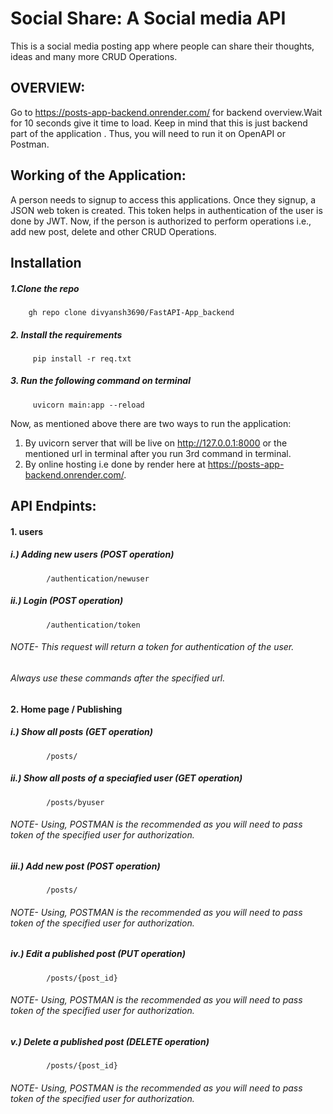 # Social Share: A Social media API 
This is a social media posting app where people can share their thoughts, ideas and many more CRUD Operations.

## OVERVIEW:
Go to https://posts-app-backend.onrender.com/ for backend overview.Wait for 10 seconds give it time to load.
Keep in mind that this is just backend part of the application .
Thus, you will need to run it on OpenAPI or Postman.

## Working of the Application:
A person needs to signup to access this applications. Once they signup, a JSON web token is created. This token helps in authentication of the user is done by JWT.
Now, if the person is authorized to perform operations i.e., add new post, delete and other CRUD Operations. 

## Installation 
##### 1.Clone the repo
        gh repo clone divyansh3690/FastAPI-App_backend
        
##### 2. Install the requirements
         pip install -r req.txt
         
##### 3. Run the following command on terminal
         uvicorn main:app --reload


Now, as mentioned above there are two ways to run the application:
1. By uvicorn server that will be live on http://127.0.0.1:8000 or the mentioned url in terminal after you run 3rd command in terminal.
2. By online hosting i.e done by render here at https://posts-app-backend.onrender.com/.

## API Endpints:
#### 1. users

##### i.)  Adding new users (POST operation)
            /authentication/newuser
##### ii.) Login (POST operation)
            /authentication/token
######   NOTE- This request will return a token for authentication of the user.
######         Always use these commands after the specified url.

#### 2. Home page / Publishing 
        
#####   i.)  Show all posts (GET operation)
            /posts/
#####   ii.) Show all posts of a speciafied user (GET operation)            
            /posts/byuser            
###### NOTE- Using, POSTMAN is the recommended as you will need to pass token of the specified user for authorization.
#####   iii.) Add new post  (POST operation)            
            /posts/           
###### NOTE- Using, POSTMAN is the recommended as you will need to pass token of the specified user for authorization.            
#####   iv.)  Edit a published post (PUT operation)            
            /posts/{post_id}
###### NOTE- Using, POSTMAN is the recommended as you will need to pass token of the specified user for authorization.            
#####   v.)   Delete a published post (DELETE operation)            
            /posts/{post_id}
###### NOTE- Using, POSTMAN is the recommended as you will need to pass token of the specified user for authorization.
